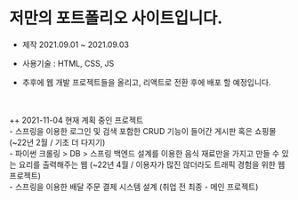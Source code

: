 # 저만의 포트폴리오 사이트입니다.
- 제작 2021.09.01 ~ 2021.09.03
- 사용기술 : HTML, CSS, JS

- 추후에 웹 개발 프로젝트들을 올리고, 리액트로 전환 후에 배포 할 예정입니다.
<br>
<br>
++ 2021-11-04 현재 계획 중인 프로젝트 <br>
- 스프링을 이용한 로그인 및 검색 포함한 CRUD 기능이 들어간 게시판 혹은 쇼핑몰 (~22년 2월 / 기초 더 다지기) <br>
- 파이썬 크롤링 > DB > 스프링 백엔드 설계를 이용한 음식 재료만을 가지고 만들 수 있는 요리를 출력해주는 웹 (~22년 4월 / 이용자가 많진 않더라도 트래픽 경험을 위한 웹 프로젝트) <br>
- 스프링을 이용한 배달 주문 결제 시스템 설계 (취업 전 최종 - 메인 프로젝트) <br>
